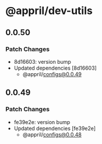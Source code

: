 # @appril/dev-utils

## 0.0.50

### Patch Changes

- 8d16603: version bump
- Updated dependencies [8d16603]
  - @appril/configs@0.0.49

## 0.0.49

### Patch Changes

- fe39e2e: version bump
- Updated dependencies [fe39e2e]
  - @appril/configs@0.0.48
